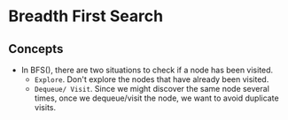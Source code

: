 # Breadth First Search

## Concepts

- In BFS(), there are two situations to check if a node has been visited.
    - `Explore`. Don't explore the nodes that have already been visited.
    -  `Dequeue/ Visit`. Since we might discover the same node several times, once we dequeue/visit the node, we want to avoid duplicate visits.